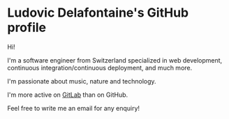 # Ludovic Delafontaine's GitHub profile

Hi!

I'm a software engineer from Switzerland specialized in web development,
continuous integration/continuous deployment, and much more.

I'm passionate about music, nature and technology.

I'm more active on [GitLab](https://gitlab.com/ludelafo) than on GitHub.

Feel free to write me an email for any enquiry!
